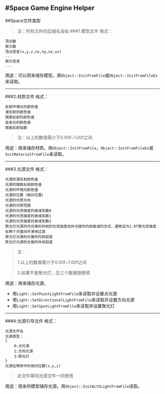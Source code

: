 #Space Game Engine Helper
---
##Space文件类型
>注：所有文件的后缀名自拟
###1.模型文件
格式：

	顶点数
	索引数
	顶点信息(x,y,z,nx,ny,nz,uv)
	...
	索引信息
	...
用途：可以用来储存模型。用`Object::InitFromFile`或`Object::InitFromFileEx`来读取。

----------
###2.材质文件
格式：

	反射环境光的颜色值
	漫反射的颜色值
    镜面反射的颜色值
	自发光的颜色值
    镜面反射指数
>注：以上的数值需介于0.00f~1.00f之间

用途：用来储存材质。用`Object::InitFromFile`，`Object::InitFromFileEx`或`InitMaterialFromFile`来读取。

---
###3.光源文件
格式：

	光源的漫反射颜色值
    光源的镜面反射颜色值
    光源的环境光颜色值
    光源的位置（相对位置）
	光源的光照方向
	光源的光照范围
    光源的光亮强度的衰减系数0
	光源的光亮强度的衰减系数1
	光源的光亮强度的衰减系数2
	聚光灯光源的内光锥的外侧的光亮强度向外光锥的内侧衰减的方式，通常设为1.0f使光亮强度在两个光锥间平滑地过渡
	聚光灯光源的光锥的内核弧度
	聚光灯光源的光锥的外核弧度
>注：
>
>1.以上的数值需介于0.00f~1.00f之间
>
>2.如果不是聚光灯，后三个数据随便填

用途：用来储存光源。

* 用`Light::SetPointLightFromFile`来读取并设置点光源
* 用`Light::SetDirectionalLightFromFile`来读取并设置方向光源
* 用`Light::SetSpotLightFromFile`来读取并设置聚光灯

---
###4:光源引导文件
格式：

	光源文件名
	光源类型：
	{
		0:点光源
		1:方向光源
		3:聚光灯	
	}
	光源在物体中的相对位置(x,y,z)
>此文件需同光源文件一同使用

用途：用来供模型储存光源。用`Object::InitWithLightFromFile`读取。
